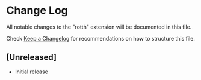 # Change Log

All notable changes to the "rotth" extension will be documented in this file.

Check [Keep a Changelog](http://keepachangelog.com/) for recommendations on how to structure this file.

## [Unreleased]

- Initial release